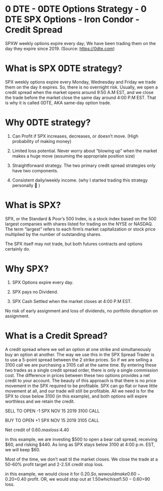 # 0 DTE - 0DTE Options Strategy - 0 DTE SPX Options - Iron Condor - Credit Spread
SPXW weekly options expire every day; We have been trading them on the day they expire since 2019. (Source: https://0dte.com)

# What is SPX 0DTE strategy?
SPX weekly options expire every Monday, Wednesday and Friday we trade them on the day it expires. So, there is no overnight risk. Usually, we open a credit spread when the market opens around 9:50 A.M EST, and we close the trade before the market close the same day around 4:00 P.M EST. That is why it is called 0DTE, AKA same-day option trade.

# Why 0DTE strategy?
1. Can Profit if SPX increases, decreases, or doesn’t move. (High probability of making money)

2. Limited loss potential. Never worry about “blowing up” when the market makes a huge move (assuming the appropriate position size)

3. Straightforward strategy. The two primary credit spread strategies only have two components.

4. Consistent daily/weekly income. (why I started trading this strategy personally 🙂 )

# What is SPX?
SPX, or the Standard & Poor’s 500 Index, is a stock index based on the 500 largest companies with shares listed for trading on the NYSE or NASDAQ. The term “largest” refers to each firm’s market capitalization or stock price multiplied by the number of outstanding shares.

The SPX itself may not trade, but both futures contracts and options certainly do.

# Why SPX?
1. SPX Options expire every day.

2. SPX pays no Dividend.

3. SPX Cash Settled when the market closes at 4:00 P.M EST.

No risk of early assignment and loss of dividends, no portfolio disruption on assignment.

# What is a Credit Spread?
A credit spread where we sell an option at one strike and simultaneously buy an option at another. The way we use this in the SPX Spread Trader is to use a 5-point spread between the 2 strike prices. So if we are selling a 3100 call we are purchasing a 3105 call at the same time. By entering these two trades as a single credit spread order, there is only a single commission cost. The difference in prices between these two options provides a net credit to your account. The beauty of this approach is that there is no price movement in the SPX required to be profitable. SPX can go flat or have little movement at all, and our trade will still be profitable. All we need is for the SPX to close below 3100 (in this example), and both options will expire worthless and we retain the credit.

SELL TO OPEN -1 SPX NOV 15 2019 3100 CALL

BUY TO OPEN +1 SPX NOV 15 2019 3105 CALL

Net credit of $0.60. max loss:$4.40

in this example, we are investing $500 to open a bear call spread, receiving $60, and risking $440. As long as SPX stays below 3100 at 4:00 p.m. EST, we will keep $60.

Most of the time, we don’t wait til the market closes. We close the trade at a 50-60% profit target and 2-2.5X credit stop loss.

in this example, we would close it for $0.20. So, we would make 0.60-0.20=$0.40 profit. OR, we would stop out at $1.50 which is at 1.50-0.60=$90 loss.
